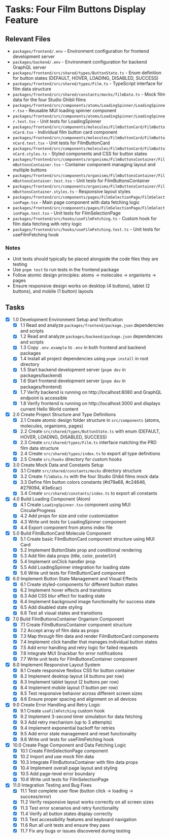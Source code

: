 # Tasks: Four Film Buttons Display Feature

## Relevant Files

- `packages/frontend/.env` - Environment configuration for frontend development server
- `packages/backend/.env` - Environment configuration for backend GraphQL server
- `packages/frontend/src/shared/types/ButtonState.ts` - Enum definition for button states (DEFAULT, HOVER, LOADING, DISABLED, SUCCESS)
- `packages/frontend/src/shared/types/Film.ts` - TypeScript interface for film data structure
- `packages/frontend/src/shared/constants/mocks/filmData.ts` - Mock film data for the four Studio Ghibli films
- `packages/frontend/src/components/atoms/LoadingSpinner/LoadingSpinner.tsx` - Reusable MUI loading spinner component
- `packages/frontend/src/components/atoms/LoadingSpinner/LoadingSpinner.test.tsx` - Unit tests for LoadingSpinner
- `packages/frontend/src/components/molecules/FilmButtonCard/FilmButtonCard.tsx` - Individual film button card component
- `packages/frontend/src/components/molecules/FilmButtonCard/FilmButtonCard.test.tsx` - Unit tests for FilmButtonCard
- `packages/frontend/src/components/molecules/FilmButtonCard/FilmButtonCard.styles.ts` - Styled components and CSS for button states
- `packages/frontend/src/components/organisms/FilmButtonsContainer/FilmButtonsContainer.tsx` - Container component managing layout and multiple buttons
- `packages/frontend/src/components/organisms/FilmButtonsContainer/FilmButtonsContainer.test.tsx` - Unit tests for FilmButtonsContainer
- `packages/frontend/src/components/organisms/FilmButtonsContainer/FilmButtonsContainer.styles.ts` - Responsive layout styles
- `packages/frontend/src/components/pages/FilmSelectionPage/FilmSelectionPage.tsx` - Main page component with data fetching logic
- `packages/frontend/src/components/pages/FilmSelectionPage/FilmSelectionPage.test.tsx` - Unit tests for FilmSelectionPage
- `packages/frontend/src/hooks/useFilmFetching.ts` - Custom hook for film data fetching with retry logic
- `packages/frontend/src/hooks/useFilmFetching.test.ts` - Unit tests for useFilmFetching hook

### Notes

- Unit tests should typically be placed alongside the code files they are testing
- Use `pnpm test` to run tests in the frontend package
- Follow atomic design principles: atoms → molecules → organisms → pages
- Ensure responsive design works on desktop (4 buttons), tablet (2 buttons), and mobile (1 button) layouts

## Tasks

- [x] 1.0 Development Environment Setup and Verification
  - [x] 1.1 Read and analyze `packages/frontend/package.json` dependencies and scripts
  - [x] 1.2 Read and analyze `packages/backend/package.json` dependencies and scripts
  - [x] 1.3 Copy `.env.example` to `.env` in both frontend and backend packages
  - [x] 1.4 Install all project dependencies using `pnpm install` in root directory
  - [x] 1.5 Start backend development server (`pnpm dev` in packages/backend)
  - [x] 1.6 Start frontend development server (`pnpm dev` in packages/frontend)
  - [x] 1.7 Verify backend is running on http://localhost:8080 and GraphQL endpoint is accessible
  - [x] 1.8 Verify frontend is running on http://localhost:3000 and displays current Hello World content
- [x] 2.0 Create Project Structure and Type Definitions
  - [x] 2.1 Create atomic design folder structure in `src/components` (atoms, molecules, organisms, pages)
  - [x] 2.2 Create `src/shared/types/ButtonState.ts` with enum (DEFAULT, HOVER, LOADING, DISABLED, SUCCESS)
  - [x] 2.3 Create `src/shared/types/Film.ts` interface matching the PRD film data structure
  - [x] 2.4 Create `src/shared/types/index.ts` to export all type definitions
  - [x] 2.5 Create `src/hooks` directory for custom hooks
- [x] 3.0 Create Mock Data and Constants Setup
  - [x] 3.1 Create `src/shared/constants/mocks` directory structure
  - [x] 3.2 Create `filmData.ts` with the four Studio Ghibli films mock data
  - [x] 3.3 Define film button colors constants (#d79a68, #c24646, #279094, #3e6cac)
  - [x] 3.4 Create `src/shared/constants/index.ts` to export all constants
- [x] 4.0 Build Loading Component (Atom)
  - [x] 4.1 Create `LoadingSpinner.tsx` component using MUI CircularProgress
  - [x] 4.2 Add props for size and color customization
  - [x] 4.3 Write unit tests for LoadingSpinner component
  - [x] 4.4 Export component from atoms index file
- [x] 5.0 Build FilmButtonCard Molecule Component
  - [x] 5.1 Create basic FilmButtonCard component structure using MUI Card
  - [x] 5.2 Implement ButtonState prop and conditional rendering
  - [x] 5.3 Add film data props (title, color, posterUrl)
  - [x] 5.4 Implement onClick handler prop
  - [x] 5.5 Add LoadingSpinner integration for loading state
  - [x] 5.6 Write unit tests for FilmButtonCard component
- [x] 6.0 Implement Button State Management and Visual Effects
  - [x] 6.1 Create styled-components for different button states
  - [x] 6.2 Implement hover effects and transitions
  - [x] 6.3 Add CSS blur effect for loading state
  - [x] 6.4 Implement background image functionality for success state
  - [x] 6.5 Add disabled state styling
  - [x] 6.6 Test all visual states and transitions
- [x] 7.0 Build FilmButtonsContainer Organism Component
  - [x] 7.1 Create FilmButtonsContainer component structure
  - [x] 7.2 Accept array of film data as props
  - [x] 7.3 Map through film data and render FilmButtonCard components
  - [x] 7.4 Implement click handler that manages individual button states
  - [x] 7.5 Add error handling and retry logic for failed requests
  - [x] 7.6 Integrate MUI Snackbar for error notifications
  - [x] 7.7 Write unit tests for FilmButtonsContainer component
- [x] 8.0 Implement Responsive Layout System
  - [x] 8.1 Create responsive flexbox CSS for button container
  - [x] 8.2 Implement desktop layout (4 buttons per row)
  - [x] 8.3 Implement tablet layout (2 buttons per row)
  - [x] 8.4 Implement mobile layout (1 button per row)
  - [x] 8.5 Test responsive behavior across different screen sizes
  - [x] 8.6 Ensure proper spacing and alignment on all devices
- [x] 9.0 Create Error Handling and Retry Logic
  - [x] 9.1 Create `useFilmFetching` custom hook
  - [x] 9.2 Implement 3-second timer simulation for data fetching
  - [x] 9.3 Add retry mechanism (up to 3 attempts)
  - [x] 9.4 Implement exponential backoff for retries
  - [x] 9.5 Add error state management and reset functionality
  - [x] 9.6 Write unit tests for useFilmFetching hook
- [x] 10.0 Create Page Component and Data Fetching Logic
  - [x] 10.1 Create FilmSelectionPage component
  - [x] 10.2 Import and use mock film data
  - [x] 10.3 Integrate FilmButtonsContainer with film data props
  - [x] 10.4 Implement overall page layout and styling
  - [x] 10.5 Add page-level error boundary
  - [x] 10.6 Write unit tests for FilmSelectionPage
- [x] 11.0 Integration Testing and Bug Fixes
  - [x] 11.1 Test complete user flow (button click → loading → success/error)
  - [x] 11.2 Verify responsive layout works correctly on all screen sizes
  - [x] 11.3 Test error scenarios and retry functionality
  - [x] 11.4 Verify all button states display correctly
  - [x] 11.5 Test accessibility features and keyboard navigation
  - [x] 11.6 Run all unit tests and ensure they pass
  - [x] 11.7 Fix any bugs or issues discovered during testing
